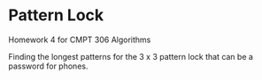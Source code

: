 # Pattern Lock
Homework 4 for CMPT 306 Algorithms

Finding the longest patterns for the 3 x 3 pattern lock that can be a password for phones.